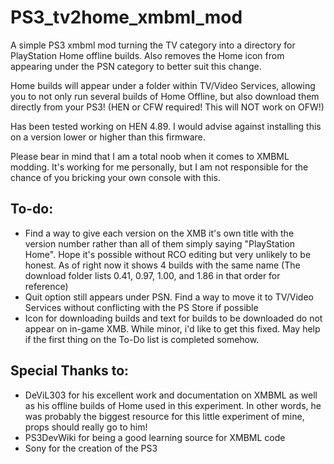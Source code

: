 # PS3_tv2home_xmbml_mod
A simple PS3 xmbml mod turning the TV category into a directory for PlayStation Home offline builds. Also removes the Home icon from appearing under the PSN category to better suit this change.

Home builds will appear under a folder within TV/Video Services, allowing you to not only run several builds of Home Offline, but also download them directly from your PS3! (HEN or CFW required! This will NOT work on OFW!)

Has been tested working on HEN 4.89. I would advise against installing this on a version lower or higher than this firmware.

Please bear in mind that I am a total noob when it comes to XMBML modding. It's working for me personally, but I am not responsible for the chance of you bricking your own console with this.

## To-do:
- Find a way to give each version on the XMB it's own title with the version number rather than all of them simply saying "PlayStation Home". Hope it's possible without RCO editing but very unlikely to be honest. As of right now it shows 4 builds with the same name (The download folder lists 0.41, 0.97, 1.00, and 1.86 in that order for reference)
- Quit option still appears under PSN. Find a way to move it to TV/Video Services without conflicting with the PS Store if possible
- Icon for downloading builds and text for builds to be downloaded do not appear on in-game XMB. While minor, i'd like to get this fixed. May help if the first thing on the To-Do list is completed somehow.

## Special Thanks to:
- DeViL303 for his excellent work and documentation on XMBML as well as his offline builds of Home used in this experiment. In other words, he was probably the biggest resource for this little experiment of mine, props should really go to him!
- PS3DevWiki for being a good learning source for XMBML code
- Sony for the creation of the PS3
